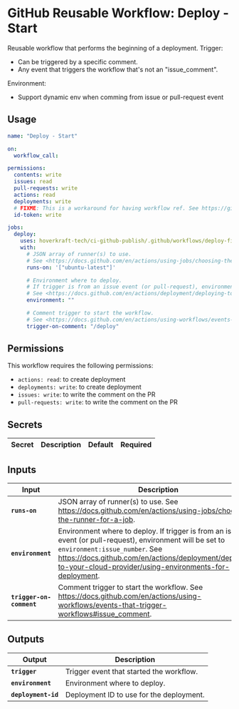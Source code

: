 <!-- start branding -->
<!-- end branding -->
<!-- start title -->

# GitHub Reusable Workflow: Deploy - Start

<!-- end title -->
<!-- start badges -->
<!-- end badges -->
<!-- start description -->

Reusable workflow that performs the beginning of a deployment.
Trigger:

- Can be triggered by a specific comment.
- Any event that triggers the workflow that's not an "issue_comment".

Environment:

- Support dynamic env when comming from issue or pull-request event

<!-- end description -->
<!-- start contents -->
<!-- end contents -->

## Usage

<!-- start usage -->

```yaml
name: "Deploy - Start"

on:
  workflow_call:

permissions:
  contents: write
  issues: read
  pull-requests: write
  actions: read
  deployments: write
  # FIXME: This is a workaround for having workflow ref. See https://github.com/orgs/community/discussions/38659
  id-token: write

jobs:
  deploy:
    uses: hoverkraft-tech/ci-github-publish/.github/workflows/deploy-finish.yml@0.14.0
    with:
      # JSON array of runner(s) to use.
      # See <https://docs.github.com/en/actions/using-jobs/choosing-the-runner-for-a-job>.
      runs-on: '["ubuntu-latest"]'

      # Environment where to deploy.
      # If trigger is from an issue event (or pull-request), environment will be set to `environment:issue_number`.
      # See <https://docs.github.com/en/actions/deployment/deploying-to-your-cloud-provider/using-environments-for-deployment>.
      environment: ""

      # Comment trigger to start the workflow.
      # See <https://docs.github.com/en/actions/using-workflows/events-that-trigger-workflows#issue_comment>.
      trigger-on-comment: "/deploy"
```

<!-- end usage -->

## Permissions

<!-- start permissions -->

This workflow requires the following permissions:

- `actions: read`: to create deployment
- `deployments: write`: to create deployment
- `issues: write`: to write the comment on the PR
- `pull-requests: write`: to write the comment on the PR

<!-- end permissions -->
<!--
// jscpd:ignore-start
-->

## Secrets

<!-- start secrets -->

| **Secret** | **Description** | **Default** | **Required** |
| ---------- | --------------- | ----------- | ------------ |

<!-- end secrets -->
<!--
// jscpd:ignore-end
-->

## Inputs

<!-- start inputs -->

| **Input**                           | **Description**                                                                                                                                                                                                                                                  | **Default**                    | **Type** | **Required** |
| ----------------------------------- | ---------------------------------------------------------------------------------------------------------------------------------------------------------------------------------------------------------------------------------------------------------------- | ------------------------------ | -------- | ------------ |
| **<code>runs-on</code>**            | JSON array of runner(s) to use. See <https://docs.github.com/en/actions/using-jobs/choosing-the-runner-for-a-job>.                                                                                                                                               | <code>["ubuntu-latest"]</code> | `string` | **false**    |
| **<code>environment</code>**        | Environment where to deploy. If trigger is from an issue event (or pull-request), environment will be set to `environment:issue_number`. See <https://docs.github.com/en/actions/deployment/deploying-to-your-cloud-provider/using-environments-for-deployment>. | <code></code>                  | `string` | **false**    |
| **<code>trigger-on-comment</code>** | Comment trigger to start the workflow. See <https://docs.github.com/en/actions/using-workflows/events-that-trigger-workflows#issue_comment>.                                                                                                                     | <code>/deploy</code>           | `string` | **false**    |

<!-- end inputs -->

## Outputs

<!-- start outputs -->

| **Output**                     | **Description**                          |
| ------------------------------ | ---------------------------------------- |
| **<code>trigger</code>**       | Trigger event that started the workflow. |
| **<code>environment</code>**   | Environment where to deploy.             |
| **<code>deployment-id</code>** | Deployment ID to use for the deployment. |

<!-- end outputs -->
<!-- start [.github/ghadocs/examples/] -->
<!-- end [.github/ghadocs/examples/] -->
